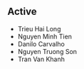 <markdown>

## Active
- Trieu Hai Long
- Nguyen Minh Tien
- Danilo Carvalho
- Nguyen Truong Son
- Tran Van Khanh

</markdown>
